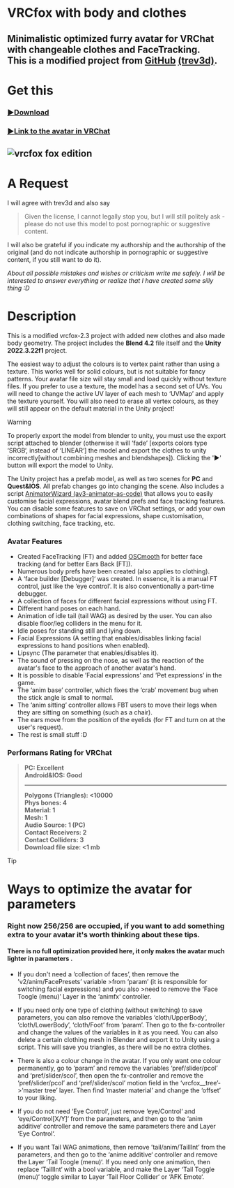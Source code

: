 # **VRCfox** **with body and clothes**
## Minimalistic optimized furry avatar for VRChat with changeable clothes and FaceTracking.<br>This is a **modified project** from [**GitHub**](https://github.com/trev3d/vrcfox) **[(trev3d)](https://github.com/trev3d)**.
# Get this
### [:arrow_forward:Download](https://github.com/strakacher21/vrcfox-2.3_body_and_cloth_edition/archive/refs/heads/main.zip)

### [:arrow_forward:Link to the avatar in VRChat](https://vrchat.com/home/avatar/avtr_433942b4-d25f-4add-ad34-75c0d20e4ae1)

![vrcfox fox edition](https://github.com/user-attachments/assets/8d1e70bf-68d4-401d-a4b9-c471893ad1f3)
---
# А Request
I will agree with trev3d and also say 
>Given the license, I cannot legally stop you, but I will still politely ask - please do not use this model to post pornographic or suggestive content.

I will also be grateful if you indicate my authorship and the authorship of the original (and do not indicate authorship in pornographic or suggestive content, if you still want to do it).

*About all possible mistakes and wishes or criticism write me safely. I will be interested to answer everything or realize that I have created some silly thing :D*
# Description
This is a modified vrcfox-2.3 project with added new clothes and also made body geometry.
The project includes the **Blend 4.2** file itself and the **Unity 2022.3.22f1** project.

The easiest way to adjust the colours is to vertex paint rather than using a texture. This works well for solid colours, but is not suitable for fancy patterns. Your avatar file size will stay small and load quickly without texture files. If you prefer to use a texture, the model has a second set of UVs. You will need to change the active UV layer of each mesh to ‘UVMap’ and apply the texture yourself. You will also need to erase all vertex colours, as they will still appear on the default material in the Unity project! 
> [!WARNING]
To properly export the model from blender to unity, you must use the export script attached to blender (otherwise it will ‘fade’ [exports colors type ‘SRGB‘, instead of ‘LINEAR‘] the model and export the clothes to unity incorrectly[without combining meshes and blendshapes]). Clicking the '▶' button will export the model to Unity.

The Unity project has a prefab model, as well as two scenes for **PC** and **Quest&IOS**. All prefab changes go into changing the scene. Аlso includes a script [AnimatorWizard (av3-animator-as-code)](https://github.com/hai-vr/av3-animator-as-code) that allows you to easily customise facial expressions, avatar blend prefs and face tracking features. You can disable some features to save on VRChat settings, or add your own combinations of shapes for facial expressions, shape customisation, clothing switching, face tracking, etc.
### Avatar Features
- Created FaceTracking (FT) and added [OSCmooth](https://github.com/regzo2/OSCmooth) for better face tracking (and for better Ears Back [FT]).
- Numerous body prefs have been created (also applies to clothing).
- A ‘face builder [Debugger]‘ was created. In essence, it is a manual FT control, just like the ‘eye control‘. It is also conventionally a part-time debugger.
- A collection of faces for different facial expressions without using FT.
- Different hand poses on each hand.
- Animation of idle tail (tail WAG) as desired by the user. You can also disable floor/leg colliders in the menu for it.
- Idle poses for standing still and lying down.
- Facial Expressions (A setting that enables/disables linking facial expressions to hand positions when enabled).
- Lipsync (The parameter that enables/disables it).
- The sound of pressing on the nose, as well as the reaction of the avatar's face to the approach of another avatar's hand.
- It is possible to disable ’Facial expressions’ and ’Pet expressions’ in the game.
- The ‘anim base’ controller, which fixes the ‘crab’ movement bug when the stick angle is small to normal.
- The ‘anim sitting‘  controller allows FBT users to move their legs when they are sitting on something (such as a chair).
- The ears move from the position of the eyelids (for FT and turn on at the user's request).
- The rest is small stuff :D
### Performans Rating for VRChat
>**PC: Excellent**<br>
>**Android&IOS: Good**<br>
>___
>**Polygons (Triangles): <10000**<br>
>**Phys bones: 4**<br>
>**Material: 1**<br>
>**Mesh: 1**<br>
>**Audio Source: 1 (PC)**<br>
>**Contact Receivers: 2**<br>
>**Contact Colliders: 3**<br>
>**Download file size: <1 mb** 

>[!TIP]
># Ways to optimize the avatar for parameters
>### Right now **256/256** are occupied, if you want to add something extra to your avatar it's worth thinking about these tips.
>#### There is no full optimization provided here, it only makes the avatar much lighter in parameters .
>- If you don't need a ‘collection of faces’, then remove the ’v2/anim/FacePresets’ variable >from ‘param’ (it is responsible for switching facial expressions) and you also >need to remove the ‘Face Toogle (menu)’ Layer in the ‘animfx‘ controller.
>
>- If you need only one type of clothing (without switching) to save parameters, you can also remove the variables ‘cloth/UpperBody’, ‘cloth/LowerBody’, ‘cloth/Foot’ from ‘param’. Then go to the fx-controller and change the values of the variables in it as you need. You can also delete a certain clothing mesh in Blender and export it to Unity using a script. This will save you triangles, as there will be no extra clothes.
>
>- There is also a colour change in the avatar. If you only want one colour permanently, go to ‘param’ and remove the variables ‘pref/slider/pcol’ and ‘pref/slider/scol’, then open the fx-controller and remove the ‘pref/slider/pcol’ and ‘pref/slider/scol’ motion field in the ‘vrcfox__tree’->‘master tree’ layer. Then find ‘master material’ and change the ‘offset’ to your liking.
>
>- If you do not need ‘Eye Control‘, just remove ‘eye/Control‘ and ‘eye/Control[X/Y]‘ from the parameters, and then go to the ‘anim additive‘ controller and remove the same parameters there and Layer ‘Eye Control‘.
>- If you want Tail WAG animations, then remove ’tail/anim/TaillInt’ from the parameters, and then go to the ‘anime additive‘ controller and remove the Layer ‘Tail Toogle (menu)‘. If you need only one animation, then replace ‘TaillInt‘ with a bool variable, and make the Layer ‘Tail Toggle (menu)‘ toggle similar to Layer ‘Tail Floor Collider‘ or ‘AFK Emote‘.